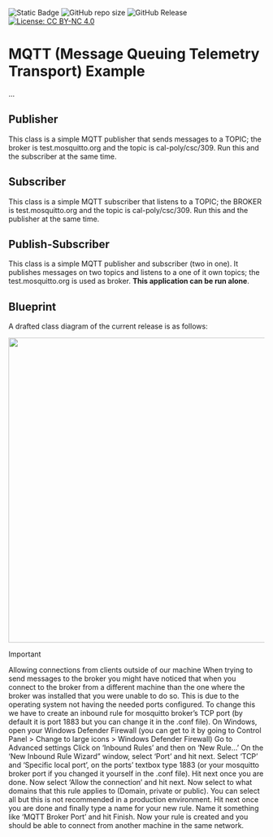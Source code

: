 ![Static Badge](https://img.shields.io/badge/author-javiergs-orange)
![GitHub repo size](https://img.shields.io/github/repo-size/CSC3100/MQTT)
![GitHub Release](https://img.shields.io/github/v/release/CSC3100/MQTT)
[![License: CC BY-NC 4.0](https://img.shields.io/badge/License-CC%20BY--NC%204.0-lightgrey.svg)](https://creativecommons.org/licenses/by-nc/4.0/)

# MQTT (Message Queuing Telemetry Transport) Example

...
<br>

## Publisher
This class is a simple MQTT publisher that sends messages to a TOPIC; the broker is test.mosquitto.org and the topic is cal-poly/csc/309.
Run this and the subscriber at the same time.
## Subscriber
This class is a simple MQTT subscriber that listens to a TOPIC; the BROKER is test.mosquitto.org and the topic is cal-poly/csc/309.
Run this and the publisher at the same time.

## Publish-Subscriber
This class is a simple MQTT publisher and subscriber (two in one). It publishes messages on two topics and listens to a one of it own topics; the test.mosquitto.org is used as broker. <b>This application can be run alone</b>.

## Blueprint
A drafted class diagram of the current release is as follows:

<p align="center">
<img width="600" src="https://github.com/CSC3100/MQTT/assets/3814755/b621ae2a-662c-4dae-993b-731617546fde">
</p>

> [!IMPORTANT]  
> Allowing connections from clients outside of our machine 
> When trying to send messages to the broker you might have noticed that when you connect to the broker from a different machine than the one where the broker was installed that you were unable to do so. 
> This is due to the operating system not having the needed ports configured. To change this we have to create an inbound rule for mosquitto broker’s TCP port (by default it is port 1883 but you can change it in the .conf file). 
> On Windows, open your Windows Defender Firewall (you can get to it by going to Control Panel > Change to large icons > Windows Defender Firewall)
> Go to Advanced settings
> Click on ‘Inbound Rules’ and then on ‘New Rule…’
> On the ‘New Inbound Rule Wizard” window, select ‘Port’ and hit next.
> Select ‘TCP’ and ‘Specific local port’, on the ports’ textbox type 1883 (or your mosquitto broker port if you changed it yourself in the .conf file). Hit next once you are done.
> Now select ‘Allow the connection’ and hit next.
> Now select to what domains that this rule applies to (Domain, private or public). You can select all but this is not recommended in a production environment. Hit next once you are done and finally type a name for your new rule. Name it something like ‘MQTT Broker Port’ and hit Finish.
> Now your rule is created and you should be able to connect from another machine in the same network.
